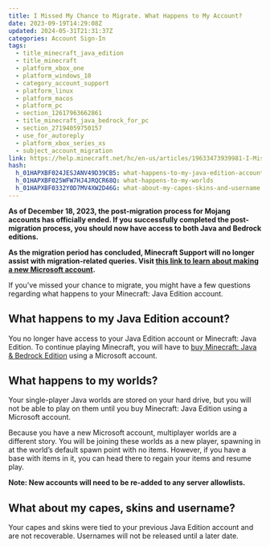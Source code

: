 ```yaml
---
title: I Missed My Chance to Migrate. What Happens to My Account?
date: 2023-09-19T14:29:08Z
updated: 2024-05-31T21:31:37Z
categories: Account Sign-In
tags:
  - title_minecraft_java_edition
  - title_minecraft
  - platform_xbox_one
  - platform_windows_10
  - category_account_support
  - platform_linux
  - platform_macos
  - platform_pc
  - section_12617963662861
  - title_minecraft_java_bedrock_for_pc
  - section_27194059750157
  - use_for_autoreply
  - platform_xbox_series_xs
  - subject_account_migration
link: https://help.minecraft.net/hc/en-us/articles/19633473939981-I-Missed-My-Chance-to-Migrate-What-Happens-to-My-Account
hash:
  h_01HAPXBF024JESJANV49D39CB5: what-happens-to-my-java-edition-account
  h_01HAPXBF025WFW7HJ4JRQCR68Q: what-happens-to-my-worlds
  h_01HAPXBF0332Y0D7MV4XW2D46G: what-about-my-capes-skins-and-username
---
```


**As of December 18, 2023, the post-migration process for Mojang accounts has officially ended. If you successfully completed the post-migration process, you should now have access to both Java and Bedrock editions.**

**As the migration period has concluded, Minecraft Support will no longer assist with migration-related queries. Visit [this link to learn about making a new Microsoft account](https://support.microsoft.com/en-us/account-billing/how-to-create-a-new-microsoft-account-a84675c3-3e9e-17cf-2911-3d56b15c0aaf).**

If you’ve missed your chance to migrate, you might have a few questions regarding what happens to your Minecraft: Java Edition account.

## What happens to my Java Edition account?

You no longer have access to your Java Edition account or Minecraft: Java Edition. To continue playing Minecraft, you will have to [buy Minecraft: Java & Bedrock Edition](../Download-Install/I-Own-Minecraft-Java-or-Bedrock-Edition-for-PC-How-Do-I-Get-the-Other.md) using a Microsoft account.

## What happens to my worlds?

Your single-player Java worlds are stored on your hard drive, but you will not be able to play on them until you buy Minecraft: Java Edition using a Microsoft account.

Because you have a new Microsoft account, multiplayer worlds are a different story. You will be joining these worlds as a new player, spawning in at the world’s default spawn point with no items. However, if you have a base with items in it, you can head there to regain your items and resume play.

**Note: New accounts will need to be re-added to any server allowlists.**

## What about my capes, skins and username?

Your capes and skins were tied to your previous Java Edition account and are not recoverable. Usernames will not be released until a later date.

